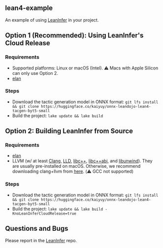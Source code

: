 lean4-example
-------------

An example of using [LeanInfer](https://github.com/lean-dojo/LeanInfer) in your project.


## Option 1 (Recommended): Using LeanInfer's Cloud Release

### Requirements
* Supported platforms: Linux or macOS (Intel). :warning: Macs with Apple Silicon can only use Option 2.
* [elan](https://github.com/leanprover/elan)

### Steps

* Download the tactic generation model in ONNX format: `git lfs install && git clone https://huggingface.co/kaiyuy/onnx-leandojo-lean4-tacgen-byt5-small`
* Build the project: `lake update && lake build`


## Option 2: Building LeanInfer from Source

### Requirements
* [elan](https://github.com/leanprover/elan)
* LLVM (w/ at least [Clang](https://clang.llvm.org/), [LLD](https://lld.llvm.org/), [libc++](https://libcxx.llvm.org/), [libc++abi](https://libcxxabi.llvm.org/), and [libunwind](https://github.com/llvm/llvm-project/tree/main/libunwind)). They are usually pre-installed on macOS. Otherwise, we recommend downloading clang+llvm from [here](https://github.com/llvm/llvm-project/releases/tag/llvmorg-16.0.0). (:warning: GCC not supported)


### Steps

* Download the tactic generation model in ONNX format: `git lfs install && git clone https://huggingface.co/kaiyuy/onnx-leandojo-lean4-tacgen-byt5-small`
* Build the project: `lake update && lake build -KnoLeanInferCloudRelease=true`


## Questions and Bugs

Please report in the [LeanInfer](https://github.com/lean-dojo/LeanInfer) repo.
